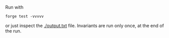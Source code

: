 Run with

```
forge test -vvvvv
```

or just inspect the [./output.txt](./output.txt) file. Invariants are run only once, at the end of the run.
